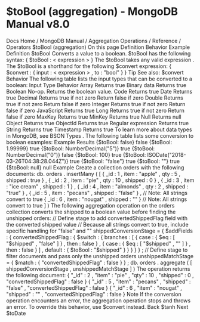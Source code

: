 # $toBool (aggregation) - MongoDB Manual v8.0


Docs Home / MongoDB Manual / Aggregation Operations / Reference / Operators $toBool (aggregation) On this page Definition Behavior Example Definition $toBool Converts a value to a boolean. $toBool has the following syntax: { $toBool : < expression > } The $toBool takes any valid expression . The $toBool is a shorthand for the following $convert expression: { $convert : { input : < expression > , to : "bool" } } Tip See also: $convert Behavior The following table lists the input types that can be converted to a
boolean: Input Type Behavior Array Returns true Binary data Returns true Boolean No-op. Returns the boolean value. Code Returns true Date Returns true Decimal Returns true if not zero Return false if zero Double Returns true if not zero Return false if zero Integer Returns true if not zero Return false if zero JavaScript Returns true Long Returns true if not zero Return false if zero MaxKey Returns true MinKey Returns true Null Returns null Object Returns true ObjectId Returns true Regular expression Returns true String Returns true Timestamp Returns true To learn more about data types in MongoDB, see BSON Types . The following table lists some conversion to boolean examples: Example Results {$toBool: false} false {$toBool: 1.99999} true {$toBool: NumberDecimal("5")} true {$toBool: NumberDecimal("0")} false {$toBool: 100} true {$toBool: ISODate("2018-03-26T04:38:28.044Z")} true {$toBool: "false"} true {$toBool: ""} true {$toBool: null} null Example Create a collection orders with the following documents: db. orders . insertMany ( [ { _id : 1 , item : "apple" , qty : 5 , shipped : true } , { _id : 2 , item : "pie" , qty : 10 , shipped : 0 } , { _id : 3 , item : "ice cream" , shipped : 1 } , { _id : 4 , item : "almonds" , qty : 2 , shipped : "true" } , { _id : 5 , item : "pecans" , shipped : "false" } , // Note: All strings convert to true { _id : 6 , item : "nougat" , shipped : "" } // Note: All strings convert to true ] ) The following aggregation operation on the orders collection
converts the shipped to a boolean value before finding the
unshipped orders: // Define stage to add convertedShippedFlag field with the converted shipped value // Because all strings convert to true, include specific handling for "false" and "" shippedConversionStage = { $addFields : { convertedShippedFlag : { $switch : { branches : [ { case : { $eq : [ "$shipped" , "false" ] } , then : false } , { case : { $eq : [ "$shipped" , "" ] } , then : false } ] , default : { $toBool : "$shipped" } } } } } ; // Define stage to filter documents and pass only the unshipped orders unshippedMatchStage = { $match : { "convertedShippedFlag" : false } } ; db. orders . aggregate ( [ shippedConversionStage , unshippedMatchStage ] ) The operation returns the following document: { "_id" : 2 , "item" : "pie" , "qty" : 10 , "shipped" : 0 , "convertedShippedFlag" : false } { "_id" : 5 , "item" : "pecans" , "shipped" : "false" , "convertedShippedFlag" : false } { "_id" : 6 , "item" : "nougat" , "shipped" : "" , "convertedShippedFlag" : false } Note If the conversion operation encounters an error, the aggregation
operation stops and throws an error. To override this behavior, use $convert instead. Back $tanh Next $toDate
